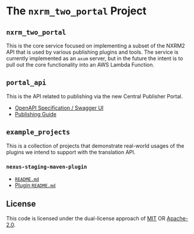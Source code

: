 # The `nxrm_two_portal` Project

## `nxrm_two_portal`

This is the core service focused on implementing a subset of the NXRM2 API that
is used by various publishing plugins and tools. The service is currently
implemented as an `axum` server, but in the future the intent is to pull out the
core functionality into an AWS Lambda Function.

## `portal_api`

This is the API related to publishing via the new Central Publisher Portal.

- [OpenAPI Specification / Swagger UI](https://central.sonatype.com/api-doc)
- [Publishing Guide](https://central.sonatype.org/publish-ea/publish-ea-guide/)

## `example_projects`

This is a collection of projects that demonstrate real-world usages of the
plugins we intend to support with the translation API.

### `nexus-staging-maven-plugin`

- [`README.md`](example_projects/nexus-staging-maven-plugin/README.md)
- [Plugin
  `README.md`](https://github.com/sonatype/nexus-maven-plugins/blob/main/staging/maven-plugin/README.md)

## License

This code is licensed under the dual-license approach of [MIT](./LICENSE-MIT) OR
[Apache-2.0](./LICENSE-APACHE).
